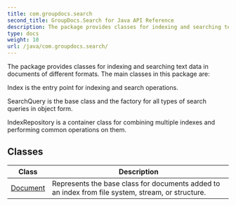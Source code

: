 ```yaml
---
title: com.groupdocs.search
second_title: GroupDocs.Search for Java API Reference
description: The package provides classes for indexing and searching text data in documents of different formats.
type: docs
weight: 10
url: /java/com.groupdocs.search/
---
```


The package provides classes for indexing and searching text data in documents of different formats. The main classes in this package are:

Index is the entry point for indexing and search operations.

SearchQuery is the base class and the factory for all types of search queries in object form.

IndexRepository is a container class for combining multiple indexes and performing common operations on them.


## Classes

| Class | Description |
| --- | --- |
| [Document](../com.groupdocs.search/document) | Represents the base class for documents added to an index from file system, stream, or structure. |
